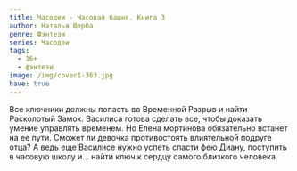 ```yaml
---
title: Часодеи - Часовая башня. Книга 3
author: Наталья Щерба
genre: Фэнтези
series: Часодеи
tags:
  - 16+
  - фэнтези
image: /img/cover1-363.jpg
have: true
---
```

Все ключники должны попасть во Временной Разрыв и найти Расколотый Замок. Василиса готова сделать все, чтобы доказать умение управлять временем. Но Елена мортинова обязательно встанет на ее пути. Сможет ли девочка противостоять влиятельной подруге отца? А ведь еще Василисе нужно успеть спасти фею Диану, поступить в часовую школу и… найти ключ к сердцу самого близкого человека.